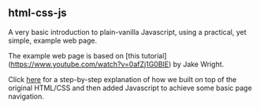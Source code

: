 html-css-js
-----------
  
A very basic introduction to plain-vanilla Javascript, using a practical, yet simple, example web page.  
  
The example web page is based on [this tutorial] (https://www.youtube.com/watch?v=0afZj1G0BIE) by Jake Wright.  
    
Click [here](https://docs.google.com/document/d/1lKUFs62l-8hC09ufavKmfkDuAxQfCtpLN27OCbTrisk/edit?usp=sharing) for a step-by-step explanation of how we built on top of the original HTML/CSS  and then added Javascript to achieve some basic page navigation.  
